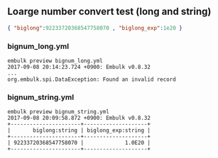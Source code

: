 ## Loarge number convert test (long and string)

```json
{ "biglong":92233720368547758070 , "biglong_exp":1e20 }
```

### bignum_long.yml

```
embulk preview bignum_long.yml
2017-09-08 20:14:23.724 +0900: Embulk v0.8.32
...
org.embulk.spi.DataException: Found an invalid record
```


### bignum_string.yml

```
embulk preview bignum_string.yml
2017-09-08 20:09:58.872 +0900: Embulk v0.8.32
+----------------------+--------------------+
|       biglong:string | biglong_exp:string |
+----------------------+--------------------+
| 92233720368547758070 |             1.0E20 |
+----------------------+--------------------+
```
